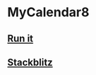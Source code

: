 # MyCalendar8

## [Run it](https://wmaiagxv.github.stackblitz.io/)
## [Stackblitz](https://stackblitz.com/github/calendar8/)
